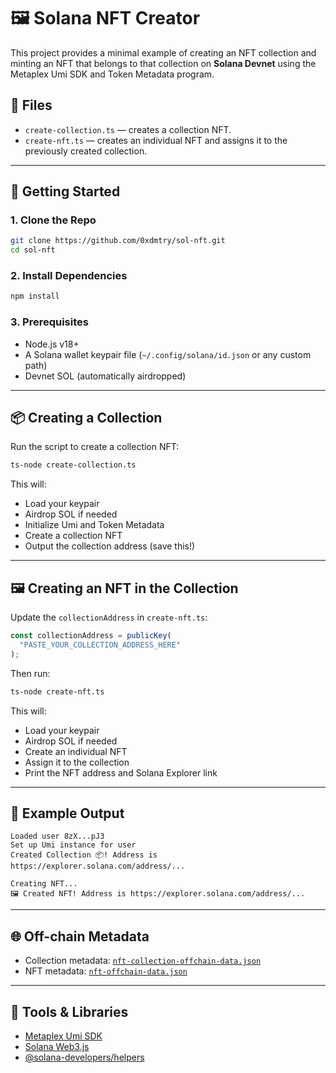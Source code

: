 # 🖼️ Solana NFT Creator

This project provides a minimal example of creating an NFT collection and minting an NFT that belongs to that collection on **Solana Devnet** using the Metaplex Umi SDK and Token Metadata program.

## 📁 Files

- `create-collection.ts` — creates a collection NFT.
- `create-nft.ts` — creates an individual NFT and assigns it to the previously created collection.

---

## 🚀 Getting Started

### 1. Clone the Repo

```bash
git clone https://github.com/0xdmtry/sol-nft.git
cd sol-nft
```

### 2. Install Dependencies

```bash
npm install
```

### 3. Prerequisites

- Node.js v18+
- A Solana wallet keypair file (`~/.config/solana/id.json` or any custom path)
- Devnet SOL (automatically airdropped)

---

## 📦 Creating a Collection

Run the script to create a collection NFT:

```bash
ts-node create-collection.ts
```

This will:

- Load your keypair
- Airdrop SOL if needed
- Initialize Umi and Token Metadata
- Create a collection NFT
- Output the collection address (save this!)

---

## 🖼️ Creating an NFT in the Collection

Update the `collectionAddress` in `create-nft.ts`:

```ts
const collectionAddress = publicKey(
  "PASTE_YOUR_COLLECTION_ADDRESS_HERE"
);
```

Then run:

```bash
ts-node create-nft.ts
```

This will:

- Load your keypair
- Airdrop SOL if needed
- Create an individual NFT
- Assign it to the collection
- Print the NFT address and Solana Explorer link

---

## 🧪 Example Output

```
Loaded user 8zX...pJ3
Set up Umi instance for user
Created Collection 📦! Address is https://explorer.solana.com/address/...
```

```
Creating NFT...
🖼️ Created NFT! Address is https://explorer.solana.com/address/...
```

---

## 🌐 Off-chain Metadata

- Collection metadata: [`nft-collection-offchain-data.json`](https://raw.githubusercontent.com/0xdmtry/sol-nft/refs/heads/main/nft-collection-offchain-data.json)
- NFT metadata: [`nft-offchain-data.json`](https://raw.githubusercontent.com/0xdmtry/sol-nft/refs/heads/main/nft-offchain-data.json)

---

## 🧰 Tools & Libraries

- [Metaplex Umi SDK](https://docs.metaplex.com/umi/)
- [Solana Web3.js](https://github.com/solana-labs/solana-web3.js)
- [@solana-developers/helpers](https://github.com/solana-developers/helpers)
